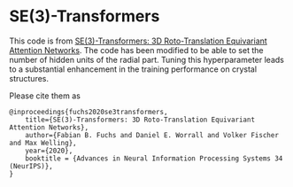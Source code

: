 # SE(3)-Transformers
This code is from [SE(3)-Transformers: 3D Roto-Translation Equivariant Attention Networks](https://github.com/FabianFuchsML/se3-transformer-public).
The code has been modified to be able to set the number of hidden units of the radial part.
Tuning this hyperparameter leads to a substantial enhancement in the training performance on crystal structures.

Please cite them as
```
@inproceedings{fuchs2020se3transformers,
    title={SE(3)-Transformers: 3D Roto-Translation Equivariant Attention Networks},
    author={Fabian B. Fuchs and Daniel E. Worrall and Volker Fischer and Max Welling},
    year={2020},
    booktitle = {Advances in Neural Information Processing Systems 34 (NeurIPS)},
}
```
